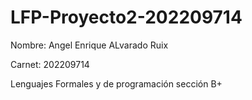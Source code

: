 # LFP-Proyecto2-202209714

Nombre: Angel Enrique ALvarado Ruix

Carnet: 202209714

Lenguajes Formales y de programación sección B+